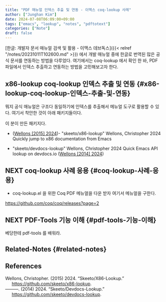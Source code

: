 ```yaml
---
title: "PDF 매뉴얼 인덱스 추출 및 연동 - 이맥스 coq-lookup 사례"
author: ["Junghan Kim"]
date: 2024-07-08T06:09:00+09:00
tags: ["emacs", "lookup", "notes", "pdftotext"]
categories: ["Note"]
draft: false
---
```


[한글: 개발자 문서 매뉴얼 검색 및 활용 - 이맥스 데브독스]({{< relref "/notes/20231011T102600.md" >}}) 에서 개발 매뉴얼 중에 한글로 번역된 많은 공식 문서를 연동하는 방법을 다루었다. 여기에서는 coq-lookup 에서 확인 한 바, PDF 파일에서 인덱스 추출하고 연동하는 방법을 고민해보고자 한다.


## x86-lookup coq-lookup 인덱스 추출 및 연동 {#x86-lookup-coq-lookup-인덱스-추출-및-연동}

뭐지 공식 매뉴얼은 구조다 동일하기에 인덱스를 추출해서 메뉴얼 도구로 활용할 수 있다. 여기서 착안한 것이 아래 패키지들이다.

이 분이 만든 패키지다.

-   (<a href="#citeproc_bib_item_1">Wellons [2015] 2024</a>)- "skeeto/x86-lookup" Wellons, Christopher 2024 Quickly jump to x86 documentation from Emacs

-   "skeeto/devdocs-lookup" Wellons, Christopher 2024 Quick Emacs API lookup on devdocs.io (<a href="#citeproc_bib_item_2">Wellons [2014] 2024</a>)


## <span class="org-todo todo NEXT">NEXT</span> coq-lookup 사례 응용 {#coq-lookup-사례-응용}

-   coq-lookup.el 을 위한 Coq PDF 메뉴얼을 다운 받자 여기서 메뉴얼을 구한다.

<https://github.com/coq/coq/releases?page=2>


## <span class="org-todo todo NEXT">NEXT</span> PDF-Tools 기능 이해 {#pdf-tools-기능-이해}

베당한테 pdf-tools 를 배워라.


## Related-Notes {#related-notes}

## References

<style>.csl-entry{text-indent: -1.5em; margin-left: 1.5em;}</style><div class="csl-bib-body">
  <div class="csl-entry"><a id="citeproc_bib_item_1"></a>Wellons, Christopher. (2015) 2024. “Skeeto/X86-Lookup.” <a href="https://github.com/skeeto/x86-lookup">https://github.com/skeeto/x86-lookup</a>.</div>
  <div class="csl-entry"><a id="citeproc_bib_item_2"></a>———. (2014) 2024. “Skeeto/Devdocs-Lookup.” <a href="https://github.com/skeeto/devdocs-lookup">https://github.com/skeeto/devdocs-lookup</a>.</div>
</div>
